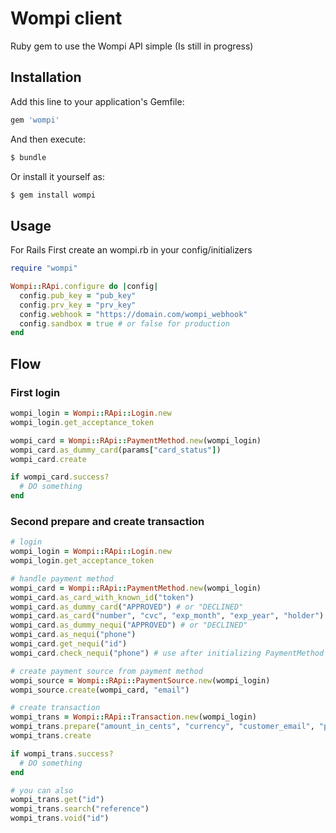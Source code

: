 # Wompi client

Ruby gem to use the Wompi  API simple (Is still in progress)

## Installation

Add this line to your application's Gemfile:

```ruby
gem 'wompi'
```

And then execute:

```sh
$ bundle
```

Or install it yourself as:

```sh
$ gem install wompi
```

## Usage

For Rails First create an wompi.rb in your config/initializers

```ruby
require "wompi"

Wompi::RApi.configure do |config|
  config.pub_key = "pub_key"
  config.prv_key = "prv_key"
  config.webhook = "https://domain.com/wompi_webhook"
  config.sandbox = true # or false for production
end

```

## Flow

### First login

```ruby
wompi_login = Wompi::RApi::Login.new
wompi_login.get_acceptance_token

wompi_card = Wompi::RApi::PaymentMethod.new(wompi_login)
wompi_card.as_dummy_card(params["card_status"])
wompi_card.create

if wompi_card.success?
  # DO something
end

```

### Second prepare and create transaction

```ruby
# login
wompi_login = Wompi::RApi::Login.new
wompi_login.get_acceptance_token

# handle payment method
wompi_card = Wompi::RApi::PaymentMethod.new(wompi_login)
wompi_card.as_card_with_known_id("token")
wompi_card.as_dummy_card("APPROVED") # or "DECLINED"
wompi_card.as_card("number", "cvc", "exp_month", "exp_year", "holder")
wompi_card.as_dummy_nequi("APPROVED") # or "DECLINED"
wompi_card.as_nequi("phone")
wompi_card.get_nequi("id")
wompi_card.check_nequi("phone") # use after initializing PaymentMethod and using get_nequi

# create payment source from payment method
wompi_source = Wompi::RApi::PaymentSource.new(wompi_login)
wompi_source.create(wompi_card, "email")

# create transaction
wompi_trans = Wompi::RApi::Transaction.new(wompi_login)
wompi_trans.prepare("amount_in_cents", "currency", "customer_email", "payment_source", "installments", "reference")
wompi_trans.create

if wompi_trans.success?
  # DO something
end

# you can also
wompi_trans.get("id")
wompi_trans.search("reference")
wompi_trans.void("id")


```
